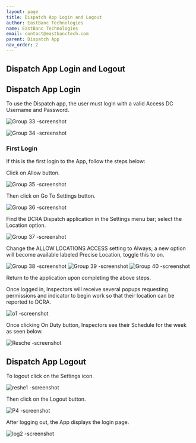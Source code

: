 ```yaml
---
layout: page
title: Dispatch App Login and Logout
author: EastBanc Technologies
name: EastBanc Technologies
email: contact@eastbanctech.com
parent: Dispatch App
nav_order: 2
---
```


<section id="dispatch-app-login-and-logout" markdown="1">

# Dispatch App Login and Logout

<section id="dispatch-app-login" markdown="1">

## Dispatch App Login
To use the Dispatch app, the user must login with a valid Access DC Username and Password.

![Group 33 -screenshot](../images/dispatch-app/da-login/dispatch-app-login1.png)

![Group 34 -screenshot](../images/dispatch-app/da-login/dispatch-app-login2.png)

<section id="first-login" markdown="1">

### First Login
If this is the first login to the App, follow the steps below:

Click on Allow button.

![Group 35 -screenshot](../images/dispatch-app/da-login/first-login1.png)

Then click on Go To Settings button.

![Group 36 -screenshot](../images/dispatch-app/da-login/first-login2.png)

Find the DCRA Dispatch application in the Settings menu bar; select the Location option.

![Group 37 -screenshot](../images/dispatch-app/da-login/first-login3.png)

Change the ALLOW LOCATIONS ACCESS setting to Always; a new option will become available labeled Precise Location, toggle this to on.

![Group 38 -screenshot](../images/dispatch-app/da-login/first-login4.png)
![Group 39 -screenshot](../images/dispatch-app/da-login/first-login5.png)
![Group 40 -screenshot](../images/dispatch-app/da-login/first-login6.png)

Return to the application upon completing the above steps.

Once logged in, Inspectors will receive several popups requesting permissions and indicator to begin work so that their location can be reported to DCRA.

![o1 -screenshot](../images/dispatch-app/da-login/first-login7.png)

Once clicking On Duty button, Inspectors see their Schedule for the week as seen below.

![Resche -screenshot](../images/dispatch-app/da-login/first-login8.png)

</section>

</section>

<section id="dispatch-app-logout" markdown="1">

## Dispatch App Logout

To logout click on the Settings icon.

![reshe1 -screenshot](../images/dispatch-app/da-login/dispatch-app-logout1.png)

Then click on the Logout button.

![P4 -screenshot](../images/dispatch-app/da-login/dispatch-app-logout2.png)

After logging out, the App displays the login page.

![log2 -screenshot](../images/dispatch-app/da-login/dispatch-app-logout3.png)
</section>
</section>